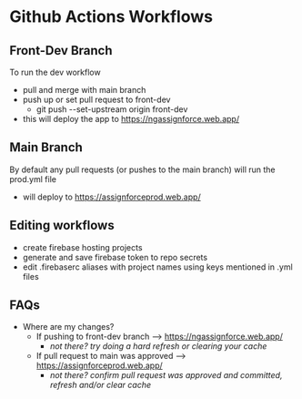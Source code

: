 # Github Actions Workflows
## Front-Dev Branch
To run the dev workflow
- pull and merge with main branch
- push up or set pull request to front-dev
  - git push --set-upstream origin front-dev
- this will deploy the app to  https://ngassignforce.web.app/ 


## Main Branch
By default any pull requests (or pushes to the main branch) will run the prod.yml file
- will deploy to https://assignforceprod.web.app/


## Editing workflows
- create firebase hosting projects 
- generate and save firebase token to repo secrets
- edit .firebaserc aliases with project names using keys mentioned in .yml files
   
## FAQs
- Where are my changes?
  - If pushing to front-dev branch --> https://ngassignforce.web.app/ 
    - _not there? try doing a hard refresh or clearing your cache_
  - If pull request to main was approved --> https://assignforceprod.web.app/
    - _not there? confirm pull request was approved and committed, refresh and/or clear cache_ 
